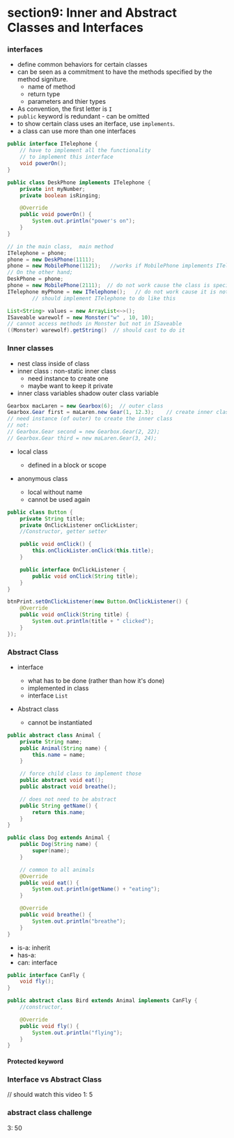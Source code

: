 # section9: Inner and Abstract Classes and Interfaces

### interfaces
* define common behaviors for certain classes
* can be seen as a commitment to have the methods 
specified by the method signiture.
    * name of method
    * return type
    * parameters and thier types
* As convention, the first letter is `I`
* `public` keyword is redundant - can be omitted
* to show certain class uses an iterface,
use `implements`.
* a class can use more than one interfaces
```java
public interface ITelephone {
    // have to implement all the functionality
    // to implement this interface
    void powerOn();
}
```
```java
public class DeskPhone implements ITelephone {
    private int myNumber;
    private boolean isRinging;

    @Override
    public void powerOn() {
        System.out.println("power's on");
    }
}
```
```java
// in the main class,  main method
ITelephone = phone;
phone = new DeskPhone(1111);
phone = new MobilePhone(1121);   //works if MobilePhone implements ITelephone
// On the other hand;
DeskPhone = phone;
phone = new MobilePhone(2111);  // do not work cause the class is specified
ITelephone myPhone = new ITelephone();   // do not work cause it is not a concrete type
        // should implement ITelephone to do like this
```

```java
List<String> values = new ArrayList<~>();
ISaveable warewolf = new Monster("w" , 10, 10);
// cannot access methods in Monster but not in ISaveable
((Monster) warewolf).getString()  // should cast to do it
```

### Inner classes
* nest class inside of class
* inner class : non-static inner class
    * need instance to create one
    * maybe want to keep it private
* inner class variables shadow outer class variable
```java
Gearbox macLaren = new Gearbox(6);  // outer class
Gearbox.Gear first = maLaren.new Gear(1, 12.3);    // create inner class
// need instance (of outer) to create the inner class
// not:
// Gearbox.Gear second = new Gearbox.Gear(2, 22);
// Gearbox.Gear third = new maLaren.Gear(3, 24);
```
* local class
    * defined in a block or scope

* anonymous class
    * local without name
    * cannot be used again
```java
public class Button {
    private String title;
    private OnClickListener onClickLister;
    //Constructor, getter setter

    public void onClick() {
        this.onClickLister.onClick(this.title);
    }

    public interface OnClickListener { 
        public void onClick(String title);
    }
}
```

```java
btnPrint.setOnClickListener(new Button.OnClickListener() {
    @Override
    public void onClick(String title) {
        System.out.println(title + " clicked");
    }
});
```

### Abstract Class
* interface
    * what has to be done (rather than how it's done)
    * implemented in class
    * interface `List`

* Abstract class
    * cannot be instantiated
```java
public abstract class Animal {
    private String name;
    public Animal(String name) {
        this.name = name;
    }

    // force child class to implement those
    public abstract void eat();
    public abstract void breathe();

    // does not need to be abstract
    public String getName() {
        return this.name;
    }
}
```
```java
public class Dog extends Animal {
    public Dog(String name) {
        super(name);
    }

    // common to all animals
    @Override
    public void eat() {
        System.out.println(getName() + "eating");
    }

    @Override
    public void breathe() {
        System.out.println("breathe");
    }
}
```
* is-a: inherit
* has-a:
* can: interface
```java
public interface CanFly {
    void fly();
}
```
```java
public abstract class Bird extends Animal implements CanFly {
    //constructor, 

    @Override
    public void fly() {
        System.out.println("flying");
    }
}
```

#### Protected keyword

### Interface vs Abstract Class
// should watch this video
1: 5

### abstract class challenge
3: 50
